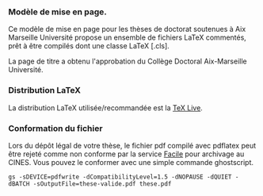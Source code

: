 ### Modèle de mise en page.
Ce modèle de mise en page pour les thèses de doctorat soutenues à Aix Marseille Université propose un ensemble de fichiers LaTeX commentés, prêt à être compilés dont une classe LaTeX [.cls].

La page de titre a obtenu l'approbation du Collège Doctoral Aix-Marseille Université.

### Distribution LaTeX

La distribution LaTeX utilisée/recommandée est la [TeX Live](http://www.tug.org/texlive/acquire-netinstall.html).

### Conformation du fichier

Lors du dépôt légal de votre thèse, le fichier pdf compilé avec pdflatex peut être rejeté comme non conforme par la service [Facile](https://facile.cines.fr/) pour archivage au CINES. Vous pouvez le conformer avec une simple commande ghostscript.

```
gs -sDEVICE=pdfwrite -dCompatibilityLevel=1.5 -dNOPAUSE -dQUIET -dBATCH -sOutputFile=these-valide.pdf these.pdf
```
